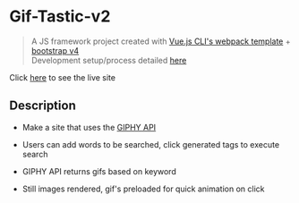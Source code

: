 # Gif-Tastic-v2

> A JS framework project created with [Vue.js CLI's webpack template](https://vuejs.org/v2/guide/installation.html#CLI) + [bootstrap v4](https://getbootstrap.com/)  
> Development setup/process detailed [here](https://github.com/BenRGarcia/Vue-CLI-Notes)

Click [here](https://benrgarcia.github.io/Gif-Tastic-v2/) to see the live site

## Description

* Make a site that uses the [GIPHY API](https://developers.giphy.com/docs/)

* Users can add words to be searched, click generated tags to execute search 

* GIPHY API returns gifs based on keyword

* Still images rendered, gif's preloaded for quick animation on click